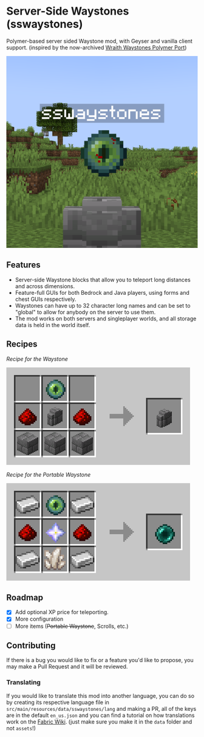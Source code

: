 # Server-Side Waystones (sswaystones)

Polymer-based server sided Waystone mod, with Geyser and vanilla client support. (inspired by the now-archived [Wraith Waystones Polymer Port](https://modrinth.com/mod/polymer-ports-waystones))

![Picture of the in-game waystone, used for the project icon](src/main/resources/assets/sswaystones/icon.png)

## Features
- Server-side Waystone blocks that allow you to teleport long distances and across dimensions.
- Feature-full GUIs for both Bedrock and Java players, using forms and chest GUIs respectively.
- Waystones can have up to 32 character long names and can be set to "global" to allow for anybody on the server to use them.
- The mod works on both servers and singleplayer worlds, and all storage data is held in the world itself.

## Recipes
*Recipe for the Waystone*

![Recipe for the Waystone](assets/waystone_recipe.png)

*Recipe for the Portable Waystone*

![Recipe for the Portable Waystone](assets/portable_waystone_recipe.png)

## Roadmap
- [x] Add optional XP price for teleporting.
- [x] More configuration
- [ ] More items (~~Portable Waystone~~, Scrolls, etc.)

## Contributing
If there is a bug you would like to fix or a feature you'd like to propose, you may make a Pull Request and it will be reviewed.

### Translating
If you would like to translate this mod into another language, you can do so by creating its respective language file in `src/main/resources/data/sswaystones/lang` and making a PR, all of the keys are in the default `en_us.json` and you can find a tutorial on how translations work on the [Fabric Wiki](https://fabricmc.net/wiki/tutorial:lang). (just make sure you make it in the `data` folder and not `assets`!)